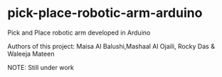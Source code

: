 # pick-place-robotic-arm-arduino
Pick and Place robotic arm developed in Arduino

Authors of this project: Maisa Al Balushi,Mashaal Al Ojaili, Rocky Das & Waleeja Mateen

NOTE: Still under work